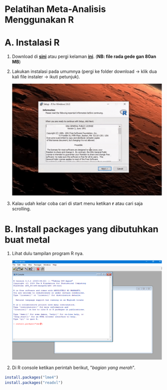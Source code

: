 # Pelatihan Meta-Analisis Menggunakan R

# A. Instalasi R
1. Download di [**sini**](https://cran.r-project.org/bin/windows/base/R-4.0.2-win.exe) atau pergi kelaman [**ini**](https://cran.r-project.org/bin/windows/base/). (**NB: file rada gede gan 80an MB**)
2. Lakukan instalasi pada umumnya (pergi ke folder download -> klik dua kali file instaler -> ikuti petunjuk).

   ![Cara install](images/cara-install-r-windows.gif)

3. Kalau udah kelar coba cari di start menu ketikan **r** atau cari saja scrolling.

# B. Install packages yang dibutuhkan buat metal
1. Lihat dulu tampilan program R nya.

   ![R interface](images/rconsole.png)

2. Di R console ketikan perintah berikut, "*bagian yang merah*".
```r
install.packages("lme4")
install.packages("readxl")
```